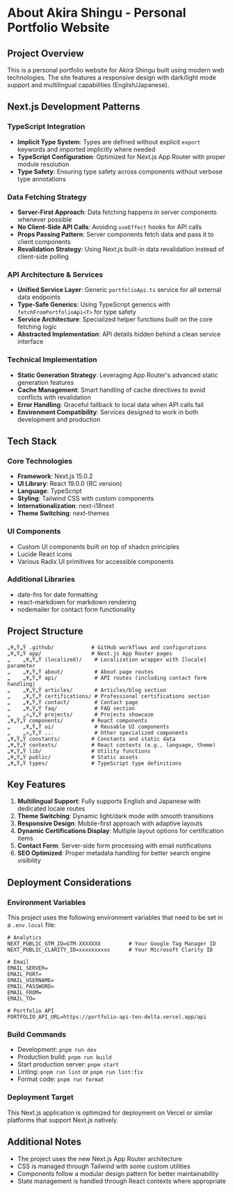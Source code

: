# About Akira Shingu - Personal Portfolio Website

## Project Overview
This is a personal portfolio website for Akira Shingu built using modern web technologies. The site features a responsive design with dark/light mode support and multilingual capabilities (English/Japanese).

## Next.js Development Patterns

### TypeScript Integration
- **Implicit Type System**: Types are defined without explicit `export` keywords and imported implicitly where needed
- **TypeScript Configuration**: Optimized for Next.js App Router with proper module resolution
- **Type Safety**: Ensuring type safety across components without verbose type annotations

### Data Fetching Strategy
- **Server-First Approach**: Data fetching happens in server components whenever possible
- **No Client-Side API Calls**: Avoiding `useEffect` hooks for API calls
- **Props Passing Pattern**: Server components fetch data and pass it to client components
- **Revalidation Strategy**: Using Next.js built-in data revalidation instead of client-side polling

### API Architecture & Services
- **Unified Service Layer**: Generic `portfolioApi.ts` service for all external data endpoints
- **Type-Safe Generics**: Using TypeScript generics with `fetchFromPortfolioApi<T>` for type safety
- **Service Architecture**: Specialized helper functions built on the core fetching logic
- **Abstracted Implementation**: API details hidden behind a clean service interface

### Technical Implementation
- **Static Generation Strategy**: Leveraging App Router's advanced static generation features
- **Cache Management**: Smart handling of cache directives to avoid conflicts with revalidation
- **Error Handling**: Graceful fallback to local data when API calls fail
- **Environment Compatibility**: Services designed to work in both development and production

## Tech Stack

### Core Technologies
- **Framework**: Next.js 15.0.2
- **UI Library**: React 19.0.0 (RC version)
- **Language**: TypeScript
- **Styling**: Tailwind CSS with custom components
- **Internationalization**: next-i18next
- **Theme Switching**: next-themes

### UI Components
- Custom UI components built on top of shadcn principles
- Lucide React icons
- Various Radix UI primitives for accessible components

### Additional Libraries
- date-fns for date formatting
- react-markdown for markdown rendering
- nodemailer for contact form functionality

## Project Structure

```
„¥„Ÿ„Ÿ .github/            # GitHub workflows and configurations
„¥„Ÿ„Ÿ app/                # Next.js App Router pages
„    „¥„Ÿ„Ÿ (localized)/    # Localization wrapper with [locale] parameter
„    „¥„Ÿ„Ÿ about/          # About page routes
„    „¥„Ÿ„Ÿ api/            # API routes (including contact form handling)
„    „¥„Ÿ„Ÿ articles/       # Articles/blog section
„    „¥„Ÿ„Ÿ certifications/ # Professional certifications section
„    „¥„Ÿ„Ÿ contact/        # Contact page
„    „¥„Ÿ„Ÿ faq/            # FAQ section
„    „¤„Ÿ„Ÿ projects/       # Projects showcase
„¥„Ÿ„Ÿ components/         # React components
„    „¥„Ÿ„Ÿ ui/             # Reusable UI components
„    „¤„Ÿ„Ÿ ...             # Other specialized components
„¥„Ÿ„Ÿ constants/          # Constants and static data
„¥„Ÿ„Ÿ contexts/           # React contexts (e.g., language, theme)
„¥„Ÿ„Ÿ lib/                # Utility functions
„¥„Ÿ„Ÿ public/             # Static assets
„¥„Ÿ„Ÿ types/              # TypeScript type definitions
```

## Key Features

1. **Multilingual Support**: Fully supports English and Japanese with dedicated locale routes
2. **Theme Switching**: Dynamic light/dark mode with smooth transitions
3. **Responsive Design**: Mobile-first approach with adaptive layouts
4. **Dynamic Certifications Display**: Multiple layout options for certification items
5. **Contact Form**: Server-side form processing with email notifications
6. **SEO Optimized**: Proper metadata handling for better search engine visibility

## Deployment Considerations

### Environment Variables
This project uses the following environment variables that need to be set in a `.env.local` file:

```
# Analytics
NEXT_PUBLIC_GTM_ID=GTM-XXXXXXX         # Your Google Tag Manager ID
NEXT_PUBLIC_CLARITY_ID=xxxxxxxxxx      # Your Microsoft Clarity ID

# Email
EMAIL_SERVER=
EMAIL_PORT=
EMAIL_USERNAME=
EMAIL_PASSWORD=
EMAIL_FROM=
EMAIL_TO=

# Portfolio API
PORTFOLIO_API_URL=https://portfolio-api-ten-delta.vercel.app/api
```

### Build Commands
- Development: `pnpm run dev`
- Production build: `pnpm run build`
- Start production server: `pnpm start`
- Linting: `pnpm run lint` or `pnpm run lint:fix`
- Format code: `pnpm run format`

### Deployment Target
This Next.js application is optimized for deployment on Vercel or similar platforms that support Next.js natively.

## Additional Notes

- The project uses the new Next.js App Router architecture
- CSS is managed through Tailwind with some custom utilities
- Components follow a modular design pattern for better maintainability
- State management is handled through React contexts where appropriate
